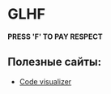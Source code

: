 # GLHF
**PRESS 'F' TO PAY RESPECT**

## Полезные сайты:

- [Code visualizer](https://pythontutor.com/render.html#mode=edit)





